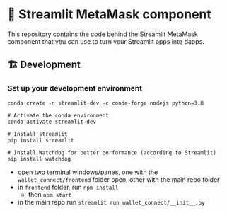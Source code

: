 # 🦊 Streamlit MetaMask component

This repository contains the code behind the Streamlit MetaMask component that you can use to turn your Streamlit apps into dapps.


## 🏗 Development

### Set up your development environment

```
conda create -n streamlit-dev -c conda-forge nodejs python=3.8

# Activate the conda environment
conda activate streamlit-dev

# Install streamlit
pip install streamlit

# Install Watchdog for better performance (according to Streamlit)
pip install watchdog
```

- open two terminal windows/panes, one with the `wallet_connect/frontend` folder open, other with the main repo folder
- in `frontend` folder, run `npm install`
    - then `npm start`
- in the main repo run `streamlit run wallet_connect/__init__.py`
